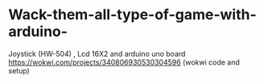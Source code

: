 # Wack-them-all-type-of-game-with-arduino-
Joystick (HW-504) , Lcd 16X2 and arduino uno board 
https://wokwi.com/projects/340806930530304596 (wokwi code and setup)
